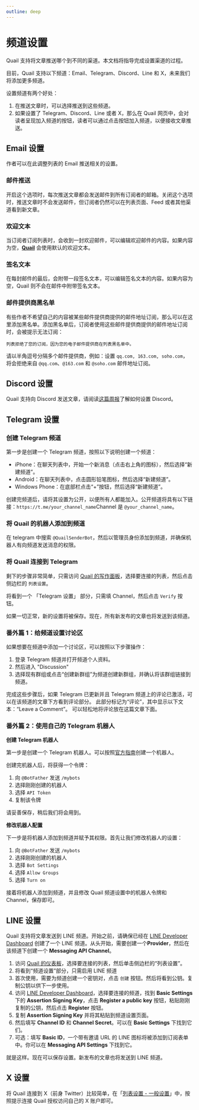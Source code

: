```yaml
---
outline: deep
---
```


# 频道设置

Quail 支持将文章推送哪个到不同的渠道。本文档将指导完成设置渠道的过程。

目前，Quail 支持以下频道：Email、Telegram、Discord、Line 和 X，未来我们将添加更多频道。

设置频道有两个好处：

1. 在推送文章时，可以选择推送到这些频道。
2. 如果设置了 Telegram、Discord、Line 或者 X，那么在 Quail 网页中，会对读者呈现加入频道的按钮，读者可以通过点击按钮加入频道，以便接收文章推送。

## Email 设置

作者可以在此调整列表的 Email 推送相关的设置。

### 邮件推送

开启这个选项时，每次推送文章都会发送邮件到所有订阅者的邮箱。关闭这个选项时，推送文章时不会发送邮件，但订阅者仍然可以在列表页面、Feed 或者其他渠道看到新文章。

### 欢迎文本

当订阅者订阅列表时，会收到一封欢迎邮件，可以编辑欢迎邮件的内容。如果内容为空，**[Quail](https://quaily.com "Quail Official Website")** 会使用默认的欢迎文本。

### 签名文本

在每封邮件的最后，会附带一段签名文本，可以编辑签名文本的内容。如果内容为空，Quail 则不会在邮件中附带签名文本。

### 邮件提供商黑名单

有些作者不希望自己的内容被某些邮件提供商提供的邮件地址订阅，那么可以在这里添加黑名单。添加黑名单后，订阅者使用这些邮件提供商提供的邮件地址订阅时，会被提示无法订阅：

`列表拒绝了您的订阅，因为您的电子邮件提供商在列表黑名单中。`

请以半角逗号分隔多个邮件提供商，例如：设置 `qq.com, 163.com, soho.com`，将会拒绝来自 `@qq.com`、`@163.com` 和 `@soho.com` 邮件地址订阅。

## Discord 设置

Quail 支持向 Discord 发送文章，请阅读[这篇周报](https://quaily.com/quail-zh/p/how-to-integrate-discord-with-your-newsletter-by-quail)了解如何设置 Discord。

## Telegram 设置

### 创建 Telegram 频道

第一步是创建一个 Telegram 频道，按照以下说明创建一个频道：

- iPhone：在聊天列表中，开始一个新消息（点击右上角的图标），然后选择“新建频道”。
- Android：在聊天列表中，点击圆形铅笔图标，然后选择“新建频道”。
- Windows Phone：在底部栏点击“+”按钮，然后选择“新建频道”。

创建完频道后，请将其设置为公开，以便所有人都能加入。公开频道将具有以下链接：`https://t.me/your_channel_name`Channel 是 `@your_channel_name`。

### 将 Quail 的机器人添加到频道

在 telegram 中搜索 `@QuailSenderBot`，然后以管理员身份添加到频道，并确保机器人有向频道发送消息的权限。

### 将 Quail 连接到 Telegram

剩下的步骤非常简单，只需访问 [Quail 的写作面板](https://quaily.com/dashboard)，选择要连接的列表，然后点击侧边栏的 `列表设置`。

将看到一个 「Telegram 设置」 部分，只需填 Channel，然后点击 `Verify` 按钮。

如果一切正常，新的设置将被保存。现在，所有新发布的文章也将发送到该频道。

### 番外篇 1：给频道设置讨论区

如果想要在频道中添加一个讨论区，可以按照以下步骤操作：

1. 登录 Telegram 频道并打开频道个人资料。
2. 然后进入 "Discussion"
3. 选择现有群组或点击“创建新群组”为频道创建新群组，并确认将该群组链接到频道。

完成这些步骤后，如果 Telegram 已更新并且 Telegram 频道上的评论已激活，可以在该频道的文章下方看到评论部分。 此部分标记为“评论”，其中显示以下文本：“Leave a Comment”。 可以轻松地将评论放在这篇文章下面。

### 番外篇 2：使用自己的 Telegram 机器人

**创建 Telegram 机器人**

第一步是创建一个 Telegram 机器人。可以按照[官方指南](https://core.telegram.org/bots#6-botfather)创建一个机器人。

创建完机器人后，将获得一个令牌：

1. 向 `@BotFather` 发送 `/mybots`
2. 选择刚刚创建的机器人
3. 选择 `API Token`
4. 复制该令牌

请妥善保存，稍后我们将会用到。

**修改机器人配置**

下一步是将机器人添加到频道并赋予其权限。首先让我们修改机器人的设置：

1. 向 `@BotFather` 发送 `/mybots`
2. 选择刚刚创建的机器人
3. 选择 `Bot Settings`
4. 选择 `Allow Groups`
5. 选择 `Turn on`

接着将机器人添加到频道，并且修改 Quail 频道设置中的机器人令牌和 Channel，保存即可。

## LINE 设置

Quail 支持将文章发送到 LINE 频道。开始之前，请确保已经在 [LINE Developer Dashboard](https://developers.line.biz/console) 创建了一个 LINE 频道。从头开始，需要创建一个**Provider**，然后在该频道下创建一个 **Messaging API Channel**。

1. 访问 [Quail 的仪表板](https://quaily.com/dashboard)，选择要连接的列表，然后单击侧边栏的“列表设置”。
2. 将看到“频道设置”部分，只需启用 LINE 频道
3. 首次使用，需要为频道创建一个密钥对，点击 `创建` 按钮。然后将看到公钥。复制公钥以供下一步使用。
4. 访问 [LINE Developer Dashboard](https://developers.line.biz/console)，选择要连接的频道，找到 **Basic Settings** 下的 **Assertion Signing Key**，点击 **Register a public key** 按钮，粘贴刚刚复制的公钥，然后点击 **Register** 按钮。
5. 复制 **Assertion Signing Key** 并将其粘贴到频道设置页面。
6. 然后填写 **Channel ID** 和 **Channel Secret**。可以在 **Basic Settings** 下找到它们。
7. 可选：填写 **Basic ID**，一个带有邀请 URL 的 LINE 图标将被添加到订阅表单中。你可以在 **Messaging API Settings** 下找到它。

就是这样。现在可以保存设置。新发布的文章也将发送到 LINE 频道。

## X 设置

将 Quail 连接到 X（前身 Twitter）比较简单，在「[列表设置 - 一般设置](https://quaily.com/dashboard/lists/@current/settings/general)」中，按照提示连接 Quail 授权访问自己的 X 账户即可。
